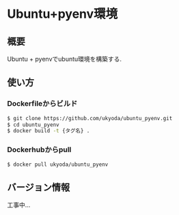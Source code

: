 # Ubuntu+pyenv環境

## 概要

Ubuntu + pyenvでubuntu環境を構築する.

## 使い方

### Dockerfileからビルド

```bash
$ git clone https://github.com/ukyoda/ubuntu_pyenv.git
$ cd ubuntu_pyenv
$ docker build -t {タグ名} .
```

### Dockerhubからpull

```bash
$ docker pull ukyoda/ubuntu_pyenv
```

## バージョン情報

工事中...

